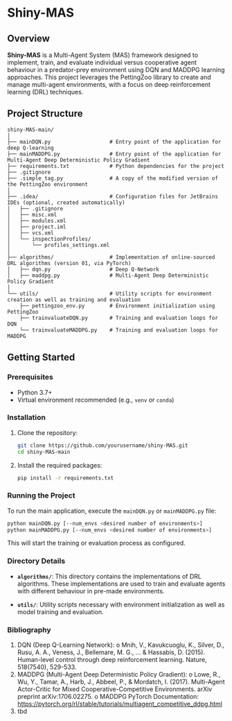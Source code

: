 # Shiny-MAS

## Overview

**Shiny-MAS** is a Multi-Agent System (MAS) framework designed to implement, train, and evaluate individual versus cooperative agent behaviour in a predator-prey environment using DQN and MADDPG learning approaches. This project leverages the PettingZoo library to create and manage multi-agent environments, with a focus on deep reinforcement learning (DRL) techniques.

## Project Structure

```
shiny-MAS-main/
│
├── mainDQN.py                   # Entry point of the application for deep Q-learning
├── mainMADDPG.py                # Entry point of the application for Multi-Agent Deep Deterministic Policy Gradient
├── requirements.txt             # Python dependencies for the project
├── .gitignore                   
├── .simple_tag.py               # A copy of the modified version of the PettingZoo environment                    
│
├── .idea/                       # Configuration files for JetBrains IDEs (optional, created automatically)
│   ├── .gitignore
│   ├── misc.xml
│   ├── modules.xml
│   ├── project.iml
│   ├── vcs.xml
│   └── inspectionProfiles/
│       └── profiles_settings.xml
│
├── algorithms/                  # Implementation of online-sourced DRL algorithms (version 01, via PyTorch)
│   ├── dqn.py                   # Deep Q-Network
│   ├── maddpg.py                # Multi-Agent Deep Deterministic Policy Gradient
│
└── utils/                       # Utility scripts for environment creation as well as training and evaluation
    ├── pettingzoo_env.py        # Environment initialization using PettingZoo
    ├── trainvaluateDQN.py       # Training and evaluation loops for DQN
    └── trainvaluateMADDPG.py    # Training and evaluation loops for MADDPG
```

## Getting Started

### Prerequisites

- Python 3.7+
- Virtual environment recommended (e.g., `venv` or `conda`)

### Installation

1. Clone the repository:
   ```bash
   git clone https://github.com/yourusername/shiny-MAS.git
   cd shiny-MAS-main
   ```

2. Install the required packages:
   ```bash
   pip install -r requirements.txt
   ```

### Running the Project

To run the main application, execute the `mainDQN.py` or `mainMADDPG.py` file:

```bash
python mainDQN.py [--num_envs <desired number of environments>]
python mainMADDPG.py [--num_envs <desired number of environments>]
```

This will start the training or evaluation process as configured.

### Directory Details

- **`algorithms/`**: This directory contains the implementations of DRL algorithms. These implementations are used to train and evaluate agents with different behaviour in pre-made environments. 

- **`utils/`**: Utility scripts necessary with environment initialization as well as model training and evaluation.

### Bibliography

1.	DQN (Deep Q-Learning Network):
o	Mnih, V., Kavukcuoglu, K., Silver, D., Rusu, A. A., Veness, J., Bellemare, M. G., ... & Hassabis, D. (2015). Human-level control through deep reinforcement learning. Nature, 518(7540), 529-533.
2.	MADDPG (Multi-Agent Deep Deterministic Policy Gradient):
o	Lowe, R., Wu, Y., Tamar, A., Harb, J., Abbeel, P., & Mordatch, I. (2017). Multi-Agent Actor-Critic for Mixed Cooperative-Competitive Environments. arXiv preprint arXiv:1706.02275.
o	MADDPG PyTorch Documentation: https://pytorch.org/rl/stable/tutorials/multiagent_competitive_ddpg.html
3.  tbd
